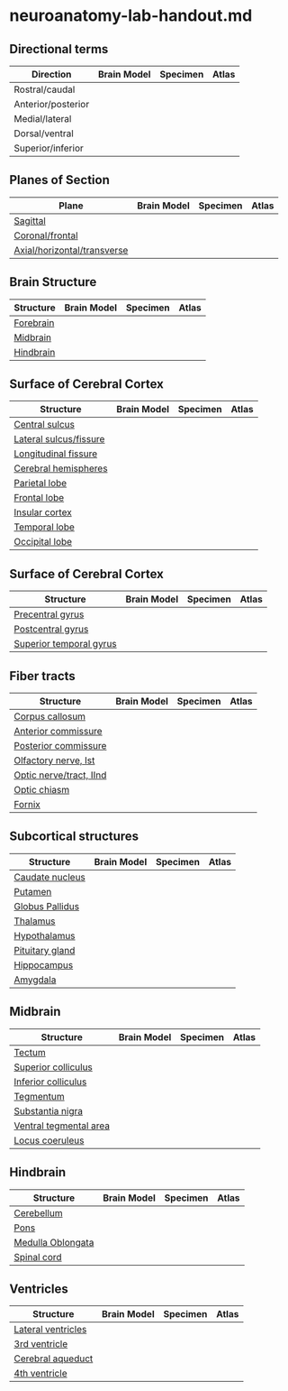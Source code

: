 # neuroanatomy-lab-handout.md

## Directional terms

| Direction          | Brain Model | Specimen | Atlas |
|--------------------|-------------|----------|-------|
| Rostral/caudal     |             |          |       |
| Anterior/posterior |             |          |       |
| Medial/lateral     |             |          |       |
| Dorsal/ventral     |             |          |       |
| Superior/inferior  |             |          |       |

## Planes of Section

| Plane                      | Brain Model | Specimen | Atlas |
|----------------------------|-------------|----------|-------|
| [Sagittal](https://en.wikipedia.org/wiki/Sagittal_plane)                   |             |          |       |
| [Coronal/frontal](https://en.wikipedia.org/wiki/Coronal_plane) |             |          |       |
| [Axial/horizontal/transverse](https://en.wikipedia.org/wiki/Transverse_plane)           |             |          |       |

## Brain Structure

| Structure                  | Brain Model | Specimen | Atlas |
|----------------------------|-------------|----------|-------|
| [Forebrain](https://en.wikipedia.org/wiki/Prosencephalon)                  |             |          |       |
| [Midbrain](https://en.wikipedia.org/wiki/Midbrain)                   |             |          |       |
| [Hindbrain](https://en.wikipedia.org/wiki/Rhombencephalon)                  |             |          |       |

## Surface of Cerebral Cortex

| Structure                  | Brain Model | Specimen | Atlas |
|----------------------------|-------------|----------|-------|
| [Central sulcus](https://en.wikipedia.org/wiki/Central_sulcus)             |             |          |       |
| [Lateral sulcus/fissure](https://en.wikipedia.org/wiki/Lateral_sulcus)     |             |          |       |
| [Longitudinal fissure](https://en.wikipedia.org/wiki/Medial_longitudinal_fissure)       |             |          |       |
| [Cerebral hemispheres](https://en.wikipedia.org/wiki/Cerebral_hemisphere)       |             |          |       |
| [Parietal lobe](https://en.wikipedia.org/wiki/Parietal_lobe)              |             |          |       |
| [Frontal lobe](https://en.wikipedia.org/wiki/Frontal_lobe)               |             |          |       |
| [Insular cortex](https://en.wikipedia.org/wiki/Insular_cortex)             |             |          |       |
| [Temporal lobe](https://en.wikipedia.org/wiki/Temporal_lobe)              |             |          |       |
| [Occipital lobe](https://en.wikipedia.org/wiki/Occipital_lobe)             |             |          |       |

## Surface of Cerebral Cortex

| Structure                  | Brain Model | Specimen | Atlas |
|----------------------------|-------------|----------|-------|
| [Precentral gyrus](https://en.wikipedia.org/wiki/Precentral_gyrus)           |             |          |       |
| [Postcentral gyrus](https://en.wikipedia.org/wiki/Postcentral_gyrus)          |             |          |       |
| [Superior temporal gyrus](https://en.wikipedia.org/wiki/Superior_temporal_gyrus)    |             |          |       |

## Fiber tracts

| Structure                  | Brain Model | Specimen | Atlas |
|----------------------------|-------------|----------|-------|
| [Corpus callosum](https://en.wikipedia.org/wiki/Corpus_callosum)            |             |          |       |
| [Anterior commissure](https://en.wikipedia.org/wiki/Anterior_commissure)        |             |          |       |
| [Posterior commissure](https://en.wikipedia.org/wiki/Posterior_commissure)       |             |          |       |
| [Olfactory nerve, Ist](https://en.wikipedia.org/wiki/Olfactory_nerve)       |             |          |       |
| [Optic nerve/tract, IInd](https://en.wikipedia.org/wiki/Optic_nerve)    |             |          |       |
| [Optic chiasm](https://en.wikipedia.org/wiki/Optic_chiasm)               |             |          |       |
| [Fornix](https://en.wikipedia.org/wiki/Fornix_\(neuroanatomy)                     |             |          |       |


## Subcortical structures

| Structure                  | Brain Model | Specimen | Atlas |
|----------------------------|-------------|----------|-------|
| [Caudate nucleus](https://en.wikipedia.org/wiki/Caudate_nucleus)            |             |          |       |
| [Putamen](https://en.wikipedia.org/wiki/Putamen)                    |             |          |       |
| [Globus Pallidus](https://en.wikipedia.org/wiki/Globus_pallidus)            |             |          |       |
| [Thalamus](https://en.wikipedia.org/wiki/Thalamus)                   |             |          |       |
| [Hypothalamus](https://en.wikipedia.org/wiki/Hypothalamus)               |             |          |       |
| [Pituitary gland](https://en.wikipedia.org/wiki/Pituitary_gland)            |             |          |       |
| [Hippocampus](https://en.wikipedia.org/wiki/Hippocampus)                |             |          |       |
| [Amygdala](https://en.wikipedia.org/wiki/Amygdala)                   |             |          |       |

## Midbrain

| Structure                  | Brain Model | Specimen | Atlas |
|----------------------------|-------------|----------|-------|
| [Tectum](https://en.wikipedia.org/wiki/Midbrain_tectum)                     |             |          |       |
| [Superior colliculus](https://en.wikipedia.org/wiki/Superior_colliculus)        |             |          |       |
| [Inferior colliculus](https://en.wikipedia.org/wiki/Inferior_colliculus)        |             |          |       |
| [Tegmentum](https://en.wikipedia.org/wiki/Tegmentum)                  |             |          |       |
| [Substantia nigra](https://en.wikipedia.org/wiki/Substantia_nigra)           |             |          |       |
| [Ventral tegmental area](https://en.wikipedia.org/wiki/Ventral_tegmental_area)     |             |          |       |
| [Locus coeruleus](https://en.wikipedia.org/wiki/Locus_coeruleus)            |             |          |       |

## Hindbrain

| Structure                  | Brain Model | Specimen | Atlas |
|----------------------------|-------------|----------|-------|
| [Cerebellum](https://en.wikipedia.org/wiki/Cerebellum)                 |             |          |       |
| [Pons](https://en.wikipedia.org/wiki/Pons)                       |             |          |       |
| [Medulla Oblongata](https://en.wikipedia.org/wiki/Medulla_oblongata)          |             |          |       |
| [Spinal cord](https://en.wikipedia.org/wiki/Spinal_cord)                |             |          |       |

## Ventricles

| Structure                  | Brain Model | Specimen | Atlas |
|----------------------------|-------------|----------|-------|
| [Lateral ventricles](https://en.wikipedia.org/wiki/Lateral_ventricles)         |             |          |       |
| [3rd ventricle](https://en.wikipedia.org/wiki/Third_ventricle)              |             |          |       |
| [Cerebral aqueduct](https://en.wikipedia.org/wiki/Cerebral_aqueduct)          |             |          |       |
| [4th ventricle](https://en.wikipedia.org/wiki/Fourth_ventricle)              |             |          |       |         






